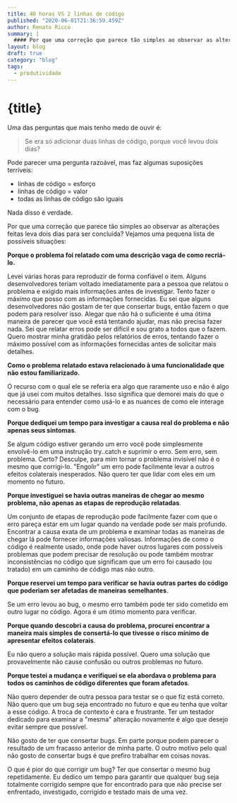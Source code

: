 ```yaml
---
title: 40 horas VS 2 linhas de código
published: "2020-06-01T21:36:59.459Z"
author: Renato Ricco
summary: |
  #### Por que uma correção que parece tão simples ao observar as alterações feitas levou dois dias para ser concluída?
layout: blog
draft: true
category: "blog"
tags:
  - produtividade
---
```


# {title}

Uma das perguntas que mais tenho medo de ouvir é:

> Se era só adicionar duas linhas de código, porque você levou dois dias?

Pode parecer uma pergunta razoável, mas faz algumas suposições terríveis:

- linhas de código = esforço
- linhas de código = valor
- todas as linhas de código são iguais

Nada disso é verdade.

Por que uma correção que parece tão simples ao observar as alterações feitas leva dois dias para ser concluída? Vejamos uma pequena lista de possíveis situações:

**Porque o problema foi relatado com uma descrição vaga de como recriá-lo.**

Levei várias horas para reproduzir de forma confiável o item. Alguns desenvolvedores teriam voltado imediatamente para a pessoa que relatou o problema e exigido mais informações antes de investigar. Tento fazer o máximo que posso com as informações fornecidas. Eu sei que alguns desenvolvedores não gostam de ter que consertar bugs, então fazem o que podem para resolver isso. Alegar que não há o suficiente é uma ótima maneira de parecer que você está tentando ajudar, mas não precisa fazer nada. Sei que relatar erros pode ser difícil e sou grato a todos que o fazem. Quero mostrar minha gratidão pelos relatórios de erros, tentando fazer o máximo possível com as informações fornecidas antes de solicitar mais detalhes.

**Como o problema relatado estava relacionado à uma funcionalidade que não estou familiarizado.**

O recurso com o qual ele se referia era algo que raramente uso e não é algo que já usei com muitos detalhes. Isso significa que demorei mais do que o necessário para entender como usá-lo e as nuances de como ele interage com o bug.

**Porque dediquei um tempo para investigar a causa real do problema e não apenas seus sintomas**.

Se algum código estiver gerando um erro você pode simplesmente envolvê-lo em uma instrução try..catch e suprimir o erro. Sem erro, sem problema. Certo? Desculpe, para mim tornar o problema invisível não é o mesmo que corrigi-lo. "Engolir" um erro pode facilmente levar a outros efeitos colaterais inesperados. Não quero ter que lidar com eles em um momento no futuro.

**Porque investiguei se havia outras maneiras de chegar ao mesmo problema, não apenas as etapas de reprodução relatadas**.

Um conjunto de etapas de reprodução pode facilmente fazer com que o erro pareça estar em um lugar quando na verdade pode ser mais profundo. Encontrar a causa exata de um problema e examinar todas as maneiras de chegar lá pode fornecer informações valiosas. Informações de como o código é realmente usado, onde pode haver outros lugares com possíveis problemas que podem precisar de resolução ou pode também mostrar inconsistências no código que significam que um erro foi causado (ou tratado) em um caminho de código mas não outro.

**Porque reservei um tempo para verificar se havia outras partes do código que poderiam ser afetadas de maneiras semelhantes**.

Se um erro levou ao bug, o mesmo erro também pode ter sido cometido em outro lugar no código. Agora é um ótimo momento para verificar.

**Porque quando descobri a causa do problema, procurei encontrar a maneira mais simples de consertá-lo que tivesse o risco mínimo de apresentar efeitos colaterais**.

Eu não quero a solução mais rápida possível. Quero uma solução que provavelmente não cause confusão ou outros problemas no futuro.

**Porque testei a mudança e verifiquei se ela abordava o problema para todos os caminhos de código diferentes que foram afetados**.

Não quero depender de outra pessoa para testar se o que fiz está correto. Não quero que um bug seja encontrado no futuro e que eu tenha que voltar a esse código. A troca de contexto é cara e frustrante. Ter um testador dedicado para examinar a "mesma" alteração novamente é algo que desejo evitar sempre que possível.

Não gosto de ter que consertar bugs. Em parte porque podem parecer o resultado de um fracasso anterior de minha parte. O outro motivo pelo qual não gosto de consertar bugs é que prefiro trabalhar em coisas novas.

O que é pior do que corrigir um bug?
Ter que consertar o mesmo bug repetidamente.
Eu dedico um tempo para garantir que qualquer bug seja totalmente corrigido sempre que for encontrado para que não precise ser enfrentado, investigado, corrigido e testado mais de uma vez.
